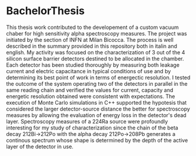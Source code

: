 # BachelorThesis
This thesis work contributed to the developement of a custom vacuum chaber for high sensitivity alpha spectroscopy measures. The project was initiated by the section of INFN at Milan Bicocca. The process is well described in the summary provided in this repository both in italin and english.
My activity was focused on the characterization of 3 out of the 4 silicon surface barrier detectors destined to be allocated in the chamber. Each detector has been studied thoroughly by measuring both leakage current and electric capacitance in typical conditions of use and by determining its best point of work in terms of energectic resolution.
I tested the outcome of the system operating two of the detectors in parallel in the same reading chain and verified the values for current, capacity and energetic resolution obtained were consistent with expectations.
The execution of Monte Carlo simulations in C++ supported the hypotesis that considered the larger detector-source distance the better for spectroscopy measures by allowing the evaluation of energy loss in the detector's dead layer.
Spectroscopy measures of a 224Ra source were profoundly interesting for my study of characterization since the chain of the beta decay 212Bi->212Po with the alpha decay 212Po->208Pb generates a continous spectrum whose shape is determined by the depth of the active layer of the detector in use.
